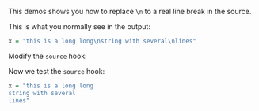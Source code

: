 This demos shows you how to replace `\n` to a real line break in the source.

This is what you normally see in the output:


```r
x = "this is a long long\nstring with several\nlines"
```

Modify the `source` hook:



Now we test the `source` hook:


```r
x = "this is a long long
string with several
lines"
```
